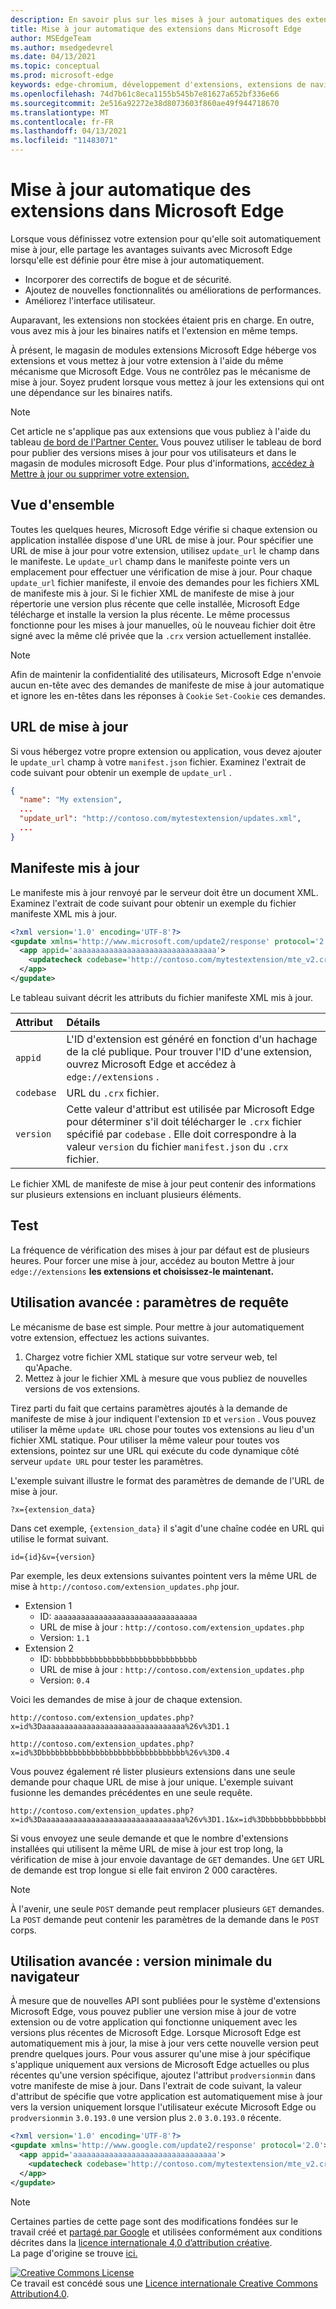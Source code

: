 ```yaml
---
description: En savoir plus sur les mises à jour automatiques des extensions dans Microsoft Edge
title: Mise à jour automatique des extensions dans Microsoft Edge
author: MSEdgeTeam
ms.author: msedgedevrel
ms.date: 04/13/2021
ms.topic: conceptual
ms.prod: microsoft-edge
keywords: edge-chromium, développement d'extensions, extensions de navigateur, extensions, extensions, centre de partenaires, développeur
ms.openlocfilehash: 74d7b61c8eca1155b545b7e81627a652bf336e66
ms.sourcegitcommit: 2e516a92272e38d8073603f860ae49f944718670
ms.translationtype: MT
ms.contentlocale: fr-FR
ms.lasthandoff: 04/13/2021
ms.locfileid: "11483071"
---
```

<!-- Copyright A. W. Fuchs

   Licensed under the Apache License, Version 2.0 (the "License");
   you may not use this file except in compliance with the License.
   You may obtain a copy of the License at

       https://www.apache.org/licenses/LICENSE-2.0

   Unless required by applicable law or agreed to in writing, software
   distributed under the License is distributed on an "AS IS" BASIS,
   WITHOUT WARRANTIES OR CONDITIONS OF ANY KIND, either express or implied.
   See the License for the specific language governing permissions and
   limitations under the License.  -->  
# <a name="automatically-update-extensions-in-microsoft-edge"></a>Mise à jour automatique des extensions dans Microsoft Edge  

Lorsque vous définissez votre extension pour qu'elle soit automatiquement mise à jour, elle partage les avantages suivants avec Microsoft Edge lorsqu'elle est définie pour être mise à jour automatiquement.  

*   Incorporer des correctifs de bogue et de sécurité.  
*   Ajoutez de nouvelles fonctionnalités ou améliorations de performances.  
*   Améliorez l'interface utilisateur.  

Auparavant, les extensions non stockées étaient pris en charge.  En outre, vous avez mis à jour les binaires natifs et l'extension en même temps.  

À présent, le magasin de modules extensions Microsoft Edge héberge vos extensions et vous mettez à jour votre extension à l'aide du même mécanisme que Microsoft Edge.  Vous ne contrôlez pas le mécanisme de mise à jour.  Soyez prudent lorsque vous mettez à jour les extensions qui ont une dépendance sur les binaires natifs.  

> [!NOTE]
> Cet article ne s'applique pas aux extensions que vous publiez à l'aide du tableau [de bord de l'Partner Center.][MicrosoftPartnerDashboardMicrosoftedgePublicLoginRefDd]  Vous pouvez utiliser le tableau de bord pour publier des versions mises à jour pour vos utilisateurs et dans le magasin de modules microsoft Edge.  Pour plus d'informations, [accédez à Mettre à jour ou supprimer votre extension.][ExtensionsPublishUpdateExtension]  

## <a name="overview"></a>Vue d'ensemble  

Toutes les quelques heures, Microsoft Edge vérifie si chaque extension ou application installée dispose d'une URL de mise à jour.  Pour spécifier une URL de mise à jour pour votre extension, utilisez `update_url` le champ dans le manifeste.  Le `update_url` champ dans le manifeste pointe vers un emplacement pour effectuer une vérification de mise à jour.  Pour chaque `update_url` fichier manifeste, il envoie des demandes pour les fichiers XML de manifeste mis à jour.  Si le fichier XML de manifeste de mise à jour répertorie une version plus récente que celle installée, Microsoft Edge télécharge et installe la version la plus récente.  Le même processus fonctionne pour les mises à jour manuelles, où le nouveau fichier doit être signé avec la même clé privée que la `.crx` version actuellement installée.  

> [!NOTE]
> Afin de maintenir la confidentialité des utilisateurs, Microsoft Edge n'envoie aucun en-tête avec des demandes de manifeste de mise à jour automatique et ignore les en-têtes dans les réponses à `Cookie` `Set-Cookie` ces demandes.  

## <a name="update-url"></a>URL de mise à jour  

Si vous hébergez votre propre extension ou application, vous devez ajouter le `update_url` champ à votre `manifest.json` fichier.  Examinez l'extrait de code suivant pour obtenir un exemple de `update_url` .  

```json
{
  "name": "My extension",
  ... 
  "update_url": "http://contoso.com/mytestextension/updates.xml",
  ... 
}
```  

## <a name="updated-manifest"></a>Manifeste mis à jour  

Le manifeste mis à jour renvoyé par le serveur doit être un document XML.  Examinez l'extrait de code suivant pour obtenir un exemple du fichier manifeste XML mis à jour.  

```xml
<?xml version='1.0' encoding='UTF-8'?>
<gupdate xmlns='http://www.microsoft.com/update2/response' protocol='2.0'>
  <app appid='aaaaaaaaaaaaaaaaaaaaaaaaaaaaaaaa'>
    <updatecheck codebase='http://contoso.com/mytestextension/mte_v2.crx' version='2.0' />
  </app>
</gupdate>
```  

Le tableau suivant décrit les attributs du fichier manifeste XML mis à jour.  

| Attribut | Détails | 
|:--- |:--- |  
| `appid` | L'ID d'extension est généré en fonction d'un hachage de la clé publique.  Pour trouver l'ID d'une extension, ouvrez Microsoft Edge et accédez à `edge://extensions` . |  
| `codebase` | URL du `.crx` fichier. |  
| `version` | Cette valeur d'attribut est utilisée par Microsoft Edge pour déterminer s'il doit télécharger le `.crx` fichier spécifié par `codebase` .  Elle doit correspondre à la valeur `version` du fichier `manifest.json` du `.crx` fichier. |  

Le fichier XML de manifeste de mise à jour peut contenir des informations sur plusieurs extensions en incluant plusieurs éléments.  

## <a name="testing"></a>Test  

La fréquence de vérification des mises à jour par défaut est de plusieurs heures.  Pour forcer une mise à jour, accédez au bouton Mettre à jour `edge://extensions` **les extensions et choisissez-le maintenant.**  

## <a name="advanced-usage-request-parameters"></a>Utilisation avancée : paramètres de requête  

Le mécanisme de base est simple.  Pour mettre à jour automatiquement votre extension, effectuez les actions suivantes.  

1.  Chargez votre fichier XML statique sur votre serveur web, tel qu'Apache.  
1.  Mettez à jour le fichier XML à mesure que vous publiez de nouvelles versions de vos extensions.  
    
Tirez parti du fait que certains paramètres ajoutés à la demande de manifeste de mise à jour indiquent l'extension `ID` et `version` .  Vous pouvez utiliser la même `update URL` chose pour toutes vos extensions au lieu d'un fichier XML statique.  Pour utiliser la même valeur pour toutes vos extensions, pointez sur une URL qui exécute du code dynamique côté serveur `update URL` pour tester les paramètres.  

L'exemple suivant illustre le format des paramètres de demande de l'URL de mise à jour.  

```url
?x={extension_data}
```  

Dans cet exemple, `{extension_data}` il s'agit d'une chaîne codée en URL qui utilise le format suivant.  

```url
id={id}&v={version}
```  

Par exemple, les deux extensions suivantes pointent vers la même URL de mise à `http://contoso.com/extension_updates.php` jour.  

*   Extension 1  
    *   ID: `aaaaaaaaaaaaaaaaaaaaaaaaaaaaaaaa`  
    *   URL de mise à jour : `http://contoso.com/extension_updates.php`
    *   Version: `1.1`  
*   Extension 2  
    *   ID: `bbbbbbbbbbbbbbbbbbbbbbbbbbbbbbbb`  
    *   URL de mise à jour : `http://contoso.com/extension_updates.php`
    *   Version: `0.4`  


Voici les demandes de mise à jour de chaque extension.  

```https
http://contoso.com/extension_updates.php?x=id%3Daaaaaaaaaaaaaaaaaaaaaaaaaaaaaaaa%26v%3D1.1
```  

```https
http://contoso.com/extension_updates.php?x=id%3Dbbbbbbbbbbbbbbbbbbbbbbbbbbbbbbbb%26v%3D0.4
```  

Vous pouvez également ré lister plusieurs extensions dans une seule demande pour chaque URL de mise à jour unique.  L'exemple suivant fusionne les demandes précédentes en une seule requête.  

```https
http://contoso.com/extension_updates.php?x=id%3Daaaaaaaaaaaaaaaaaaaaaaaaaaaaaaaa%26v%3D1.1&x=id%3Dbbbbbbbbbbbbbbbbbbbbbbbbbbbbbbbb%26v%3D0.4
```  

Si vous envoyez une seule demande et que le nombre d'extensions installées qui utilisent la même URL de mise à jour est trop long, la vérification de mise à jour envoie davantage de `GET` demandes.  Une `GET` URL de demande est trop longue si elle fait environ 2 000 caractères.  

> [!NOTE]
> À l'avenir, une seule `POST` demande peut remplacer plusieurs `GET` demandes.  La `POST` demande peut contenir les paramètres de la demande dans le `POST` corps.  

## <a name="advanced-usage-minimum-browser-version"></a>Utilisation avancée : version minimale du navigateur  

À mesure que de nouvelles API sont publiées pour le système d'extensions Microsoft Edge, vous pouvez publier une version mise à jour de votre extension ou de votre application qui fonctionne uniquement avec les versions plus récentes de Microsoft Edge.  Lorsque Microsoft Edge est automatiquement mis à jour, la mise à jour vers cette nouvelle version peut prendre quelques jours.  Pour vous assurer qu'une mise à jour spécifique s'applique uniquement aux versions de Microsoft Edge actuelles ou plus récentes qu'une version spécifique, ajoutez l'attribut `prodversionmin` dans votre manifeste de mise à jour.  Dans l'extrait de code suivant, la valeur d'attribut de spécifie que votre application est automatiquement mise à jour vers la version uniquement lorsque l'utilisateur exécute Microsoft Edge ou `prodversionmin` `3.0.193.0` une version plus `2.0` `3.0.193.0` récente.  

```xml
<?xml version='1.0' encoding='UTF-8'?>
<gupdate xmlns='http://www.google.com/update2/response' protocol='2.0'>
  <app appid='aaaaaaaaaaaaaaaaaaaaaaaaaaaaaaaa'>
    <updatecheck codebase='http://contoso.com/mytestextension/mte_v2.crx' version='2.0' prodversionmin='3.0.193.0' />
  </app>
</gupdate>
```  

<!-- links -->  

[ExtensionsPublishUpdateExtension]: ../publish/update-extension.md "Mettre à jour ou supprimer votre extension | Documents Microsoft"  

[MicrosoftPartnerDashboardMicrosoftedgePublicLoginRefDd]: https://partner.microsoft.com/dashboard/microsoftedge/public/login?ref=dd "Partner Center"  

> [!NOTE]
> Certaines parties de cette page sont des modifications fondées sur le travail créé et [partagé par Google][GoogleSitePolicies] et utilisées conformément aux conditions décrites dans la [licence internationale 4,0 d’attribution créative][CCA4IL].  
> La page d'origine se trouve [ici.](https://developer.chrome.com/docs/apps/autoupdate)  

[![Creative Commons License][CCby4Image]][CCA4IL]  
Ce travail est concédé sous une [Licence internationale Creative Commons Attribution4.0][CCA4IL].  

[CCA4IL]: https://creativecommons.org/licenses/by/4.0  
[CCby4Image]: https://i.creativecommons.org/l/by/4.0/88x31.png  
[GoogleSitePolicies]: https://developers.google.com/terms/site-policies  
